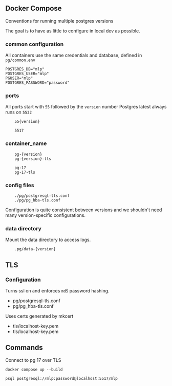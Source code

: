 ## Docker Compose

Conventions for running multiple postgres versions

The goal is to have as little to configure in local dev as possible.

### common configuration

All containers use the same credentials and database, defined in `pg/common.env`


```
POSTGRES_DB="mlp"
POSTGRES_USER="mlp"
PGUSER="mlp"
POSTGRES_PASSWORD="password"
```

### ports

All ports start with `55` followed by the `version` number
Postgres latest always runs on `5532`

```
    55{version}

    5517
```


### container_name
```
    pg-{version}
    pg-{version}-tls

    pg-17
    pg-17-tls
```


### config files
```
    ./pg/postgresql-tls.conf
    ./pg/pg_hba-tls.conf
```

Configuration is quite consistent between versions and we shouldn't need many version-specific configurations.


### data directory

Mount the data directory to access logs.

```
    .pg/data-{version}
```


## TLS

### Configuration

Turns ssl on and enforces `md5` password hashing.
- pg/postgresql-tls.conf
- pg/pg_hba-tls.conf


Uses certs generated by mkcert
- tls/localhost-key.pem
- tls/localhost-key.pem


## Commands

Connect to pg 17 over TLS
```
docker compose up --build
```

```
psql postgresql://mlp:password@localhost:5517/mlp
```



